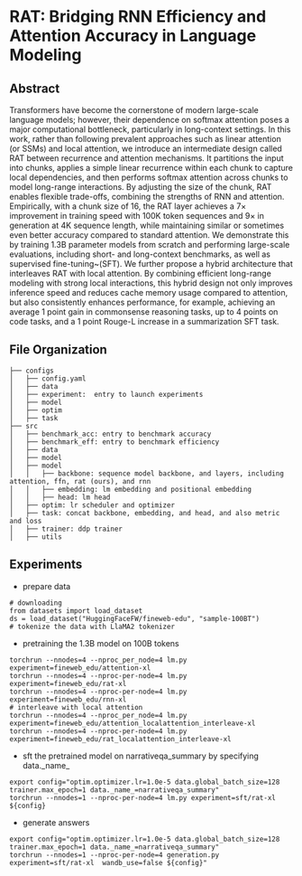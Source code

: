 # RAT: Bridging RNN Efficiency and Attention Accuracy in Language Modeling
## Abstract
Transformers have become the cornerstone of modern large-scale language models; however, their dependence on softmax attention poses a major computational bottleneck, particularly in long-context settings. In this work, rather than following prevalent approaches such as linear attention (or SSMs) and local attention, we introduce an intermediate design called RAT between recurrence and attention mechanisms. It partitions the input into chunks, applies a simple linear recurrence within each chunk to capture local dependencies, and then performs softmax attention across chunks to model long-range interactions. By adjusting the size of the chunk, RAT enables flexible trade-offs, combining the strengths of RNN and attention. Empirically, with a chunk size of 16, the RAT layer achieves a $7\times$ improvement in training speed with 100K token sequences and $9\times$ in generation at 4K sequence length, while maintaining similar or sometimes even better accuracy compared to standard attention. We demonstrate this by training 1.3B parameter models from scratch and performing large-scale evaluations, including short- and long-context benchmarks, as well as supervised fine-tuning~(SFT). We further propose a hybrid architecture that interleaves RAT with local attention. By combining efficient long-range modeling with strong local interactions, this hybrid design not only improves inference speed and reduces cache memory usage compared to attention, but also consistently enhances performance, for example, achieving an average 1 point gain in commonsense reasoning tasks, up to 4 points on code tasks, and a 1 point Rouge-L increase in a summarization SFT task.

## File Organization
```
├── configs
│   ├── config.yaml
│   ├── data
│   ├── experiment:  entry to launch experiments
│   ├── model
│   ├── optim
│   ├── task
├── src
│   ├── benchmark_acc: entry to benchmark accuracy
│   ├── benchmark_eff: entry to benchmark efficiency
│   ├── data
│   ├── model
│   ├── model
│   │   ├── backbone: sequence model backbone, and layers, including attention, ffn, rat (ours), and rnn
│   │   ├── embedding: lm embedding and positional embedding
│   │   ├── head: lm head
│   ├── optim: lr scheduler and optimizer
│   ├── task: concat backbone, embedding, and head, and also metric and loss
│   ├── trainer: ddp trainer
│   ├── utils
```

## Experiments
* prepare data
```
# downloading
from datasets import load_dataset
ds = load_dataset("HuggingFaceFW/fineweb-edu", "sample-100BT")
# tokenize the data with LlaMA2 tokenizer
```

* pretraining the 1.3B model on 100B tokens
```
torchrun --nnodes=4 --nproc_per_node=4 lm.py experiment=fineweb_edu/attention-xl
torchrun --nnodes=4 --nproc-per-node=4 lm.py experiment=fineweb_edu/rat-xl
torchrun --nnodes=4 --nproc-per-node=4 lm.py experiment=fineweb_edu/rnn-xl
# interleave with local attention
torchrun --nnodes=4 --nproc_per_node=4 lm.py experiment=fineweb_edu/attention_localattention_interleave-xl
torchrun --nnodes=4 --nproc-per-node=4 lm.py experiment=fineweb_edu/rat_localattention_interleave-xl
```

* sft the pretrained model on narrativeqa_summary by specifying data.\_name\_
```
export config="optim.optimizer.lr=1.0e-5 data.global_batch_size=128 trainer.max_epoch=1 data._name_=narrativeqa_summary"
torchrun --nnodes=1 --nproc-per-node=4 lm.py experiment=sft/rat-xl ${config}
```

* generate answers
```
export config="optim.optimizer.lr=1.0e-5 data.global_batch_size=128 trainer.max_epoch=1 data._name_=narrativeqa_summary"
torchrun --nnodes=1 --nproc-per-node=4 generation.py experiment=sft/rat-xl  wandb_use=false ${config}"
```

